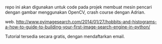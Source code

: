 repo ini akan digunakan untuk code pada projek membuat mesin pencari dengan gambar menggunakan OpenCV,
crash course dengan Adrian.

web. http://www.pyimagesearch.com/2014/01/27/hobbits-and-histograms-a-how-to-guide-to-building-your-first-image-search-engine-in-python/

Tutorial tersedia secara gratis, dengan mendaftarkan email.

